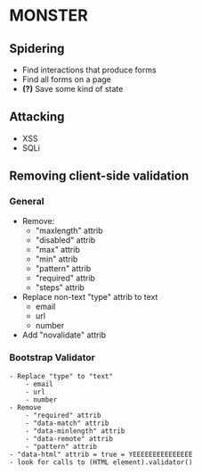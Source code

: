 # MONSTER

## Spidering

- Find interactions that produce forms
- Find all forms on a page
- __(?)__ Save some kind of state

## Attacking

- XSS
- SQLi

## Removing client-side validation

### General

- Remove:
    - "maxlength" attrib
    - "disabled" attrib
    - "max" attrib
    - "min" attrib
    - "pattern" attrib
    - "required" attrib
    - "steps" attrib
- Replace non-text "type" attrib to text
    - email
    - url
    - number
- Add "novalidate" attrib

### Bootstrap Validator

    - Replace "type" to "text"
        - email
        - url
        - number
    - Remove
        - "required" attrib
        - "data-match" attrib
        - "data-minlength" attrib
        - "data-remote" attrib
        - "pattern" attrib
    - "data-html" attrib = true = YEEEEEEEEEEEEEEE
    - look for calls to (HTML element).validator()



